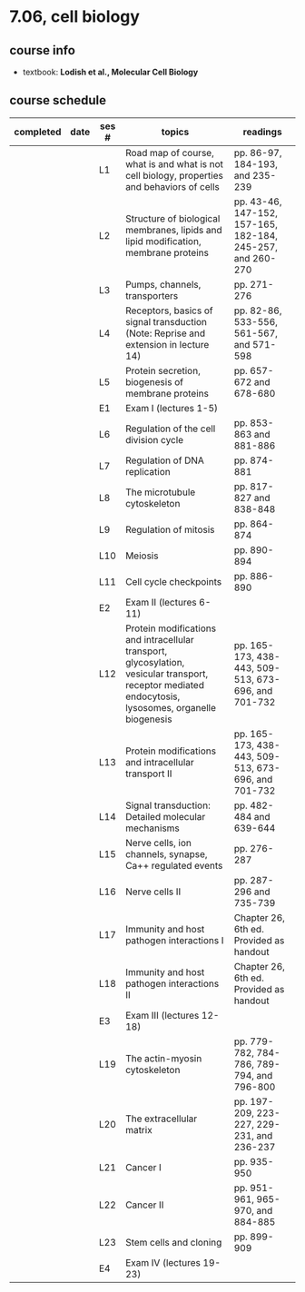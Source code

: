 # 7.06, cell biology

## course info

- textbook: **Lodish et al., Molecular Cell Biology**

## course schedule

| completed | date | ses # | topics                                                                                                                                                | readings                                                   |
|-----------|------|-------|-------------------------------------------------------------------------------------------------------------------------------------------------------|------------------------------------------------------------|
|           |      | L1    | Road map of course, what is and what is not cell biology, properties and behaviors of cells                                                           | pp. 86-97, 184-193, and 235-239                            |
|           |      | L2    | Structure of biological membranes, lipids and lipid modification, membrane proteins                                                                   | pp. 43-46, 147-152, 157-165, 182-184, 245-257, and 260-270 |
|           |      | L3    | Pumps, channels, transporters                                                                                                                         | pp. 271-276                                                |
|           |      | L4    | Receptors, basics of signal transduction (Note: Reprise and extension in lecture 14)                                                                  | pp. 82-86, 533-556, 561-567, and 571-598                   |
|           |      | L5    | Protein secretion, biogenesis of membrane proteins                                                                                                    | pp. 657-672 and 678-680                                    |
|           |      | E1    | Exam I (lectures 1-5)                                                                                                                                 |                                                            |
|           |      | L6    | Regulation of the cell division cycle                                                                                                                 | pp. 853-863 and 881-886                                    |
|           |      | L7    | Regulation of DNA replication                                                                                                                         | pp. 874-881                                                |
|           |      | L8    | The microtubule cytoskeleton                                                                                                                          | pp. 817-827 and 838-848                                    |
|           |      | L9    | Regulation of mitosis                                                                                                                                 | pp. 864-874                                                |
|           |      | L10   | Meiosis                                                                                                                                               | pp. 890-894                                                |
|           |      | L11   | Cell cycle checkpoints                                                                                                                                | pp. 886-890                                                |
|           |      | E2    | Exam II (lectures 6-11)                                                                                                                               |                                                            |
|           |      | L12   | Protein modifications and intracellular transport, glycosylation, vesicular transport, receptor mediated endocytosis, lysosomes, organelle biogenesis | pp. 165-173, 438-443, 509-513, 673-696, and 701-732        |
|           |      | L13   | Protein modifications and intracellular transport II                                                                                                  | pp. 165-173, 438-443, 509-513, 673-696, and 701-732        |
|           |      | L14   | Signal transduction: Detailed molecular mechanisms                                                                                                    | pp. 482-484 and 639-644                                    |
|           |      | L15   | Nerve cells, ion channels, synapse, Ca++ regulated events                                                                                             | pp. 276-287                                                |
|           |      | L16   | Nerve cells II                                                                                                                                        | pp. 287-296 and 735-739                                    |
|           |      | L17   | Immunity and host pathogen interactions I                                                                                                             | Chapter 26, 6th ed. Provided as handout                    |
|           |      | L18   | Immunity and host pathogen interactions II                                                                                                            | Chapter 26, 6th ed. Provided as handout                    |
|           |      | E3    | Exam III (lectures 12-18)                                                                                                                             |                                                            |
|           |      | L19   | The actin-myosin cytoskeleton                                                                                                                         | pp. 779-782, 784-786, 789-794, and 796-800                 |
|           |      | L20   | The extracellular matrix                                                                                                                              | pp. 197-209, 223-227, 229-231, and 236-237                 |
|           |      | L21   | Cancer I                                                                                                                                              | pp. 935-950                                                |
|           |      | L22   | Cancer II                                                                                                                                             | pp. 951-961, 965-970, and 884-885                          |
|           |      | L23   | Stem cells and cloning                                                                                                                                | pp. 899-909                                                |
|           |      | E4    | Exam IV (lectures 19-23)                                                                                                                              |                                                            |
